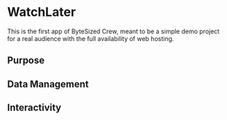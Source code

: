# WatchLater
This is the first app of ByteSized Crew, meant to be a simple demo project for a real audience with the full availability of web hosting. 

## Purpose

## Data Management

## Interactivity